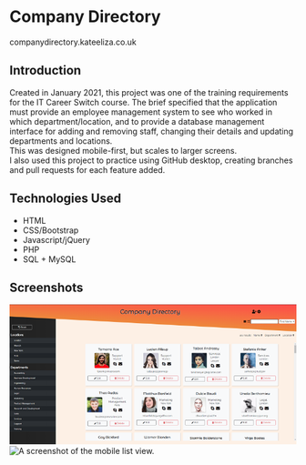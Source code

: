 # Company Directory
companydirectory.kateeliza.co.uk

## Introduction
Created in January 2021, this project was one of the training requirements for the IT Career Switch course. 
The brief specified that the application must provide an employee management system to see who worked in which department/location, and to provide a database management interface for adding and removing staff, changing their details and updating departments and locations.<br> 
This was designed mobile-first, but scales to larger screens. <br>
I also used this project to practice using GitHub desktop, creating branches and pull requests for each feature added. 

## Technologies Used
* HTML
* CSS/Bootstrap
* Javascript/jQuery
* PHP
* SQL + MySQL

## Screenshots
![A screenshot of the desktop card view.](screenshot1.png)
![A screenshot of the mobile list view.](screenshot2.png)
